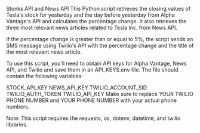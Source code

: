 Stonks API and News API
This Python script retrieves the closing values of Tesla's stock for yesterday and the day before yesterday from Alpha Vantage's API and calculates the percentage change. It also retrieves the three most relevant news articles related to Tesla Inc. from News API.

If the percentage change is greater than or equal to 5%, the script sends an SMS message using Twilio's API with the percentage change and the title of the most relevant news article.

To use this script, you'll need to obtain API keys for Alpha Vantage, News API, and Twilio and save them in an API_KEYS.env file. The file should contain the following variables:

STOCK_API_KEY
NEWS_API_KEY
TWILIO_ACCOUNT_SID
TWILIO_AUTH_TOKEN
TWILIO_API_KEY
Make sure to replace YOUR TWILIO PHONE NUMBER and YOUR PHONE NUMBER with your actual phone numbers.

Note: This script requires the requests, os, dotenv, datetime, and twilio libraries.